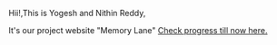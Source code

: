 Hii!,This is Yogesh and Nithin Reddy,

It's our project website "Memory Lane" [Check progress till now here.](https://yogku.github.io/)


